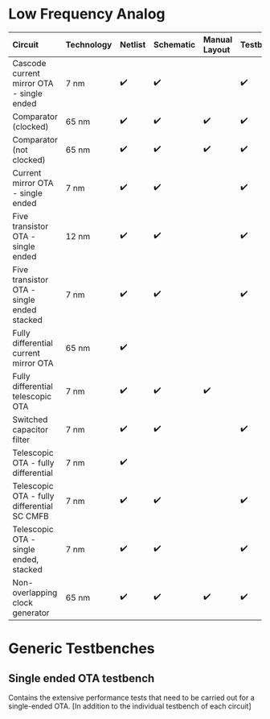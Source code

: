 # **Low Frequency Analog**

Circuit | Technology | Netlist | Schematic | Manual Layout | Testbench | Constraints | ALIGN |
:------ | :--------- | :---- | :------ | :-------- | :----- | :-------- | :---------- |
Cascode current mirror OTA - single ended | 7 nm | :heavy_check_mark: | :heavy_check_mark: |  | :heavy_check_mark: | :heavy_check_mark: | :heavy_check_mark: |
Comparator (clocked) | 65 nm | :heavy_check_mark: | :heavy_check_mark: | :heavy_check_mark: |  :heavy_check_mark: |  |  |
Comparator (not clocked) | 65 nm | :heavy_check_mark: | :heavy_check_mark: | :heavy_check_mark: | :heavy_check_mark: | :heavy_check_mark: |
Current mirror OTA - single ended | 7 nm | :heavy_check_mark: | :heavy_check_mark: |  | :heavy_check_mark: | :heavy_check_mark: | :heavy_check_mark: |
Five transistor OTA - single ended | 12 nm | :heavy_check_mark: | :heavy_check_mark: |  | :heavy_check_mark: | :heavy_check_mark: | :heavy_check_mark: |
Five transistor OTA - single ended stacked | 7 nm | :heavy_check_mark: | :heavy_check_mark: |  | :heavy_check_mark: | :heavy_check_mark: | :heavy_check_mark: |
Fully differential current mirror OTA | 65 nm | :heavy_check_mark: |  |  |  |  |  |
Fully differential telescopic OTA | 7 nm | :heavy_check_mark:  | :heavy_check_mark: | :heavy_check_mark: |   | :heavy_check_mark: | :heavy_check_mark: | 
Switched capacitor filter | 7 nm | :heavy_check_mark: | :heavy_check_mark: |  | :heavy_check_mark: | :heavy_check_mark: | :heavy_check_mark: |
Telescopic OTA - fully differential | 7 nm | :heavy_check_mark: |  |  |  |  |  |
Telescopic OTA - fully differential SC CMFB | 7 nm | :heavy_check_mark: | :heavy_check_mark: |  | :heavy_check_mark: | :heavy_check_mark: | :heavy_check_mark: |
Telescopic OTA - single ended, stacked | 7 nm | :heavy_check_mark: | :heavy_check_mark: |  | :heavy_check_mark: | :heavy_check_mark: | :heavy_check_mark: |
Non-overlapping clock generator | 65 nm | :heavy_check_mark:  | :heavy_check_mark: | :heavy_check_mark: |  :heavy_check_mark: |  |  |


# Generic Testbenches

## Single ended OTA testbench

Contains the extensive performance tests that need to be carried out for a single-ended OTA. [In addition to the individual testbench of each circuit]

